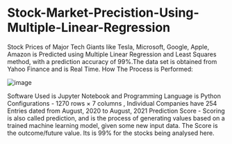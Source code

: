 # Stock-Market-Precistion-Using-Multiple-Linear-Regression

Stock Prices of Major Tech Giants like Tesla, Microsoft, Google, Apple, Amazon is Predicted using Multiple Linear Regression and Least Squares method, with a prediction accuracy of 99%.The data set is obtained from Yahoo Finance and is Real Time.
How The Process is Performed:

![image](https://user-images.githubusercontent.com/67979587/130528718-8dda1974-4271-4fb9-9b75-7b40f5766d2b.png)

Software Used is Jupyter Notebook and Programming Language is Python
Configurations - 1270 rows × 7 columns , Individual Companies have 254 Entries dated from August, 2020 to August, 2021
Prediction Score - Scoring is also called prediction, and is the process of generating values based on a trained machine learning model, given some new input data. The Score is the outcome/future value. Its is 99% for the stocks being analysed here.
